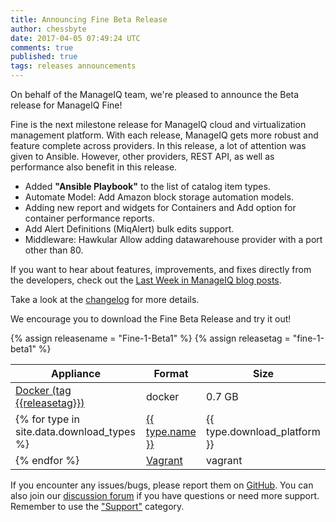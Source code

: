 ```yaml
---
title: Announcing Fine Beta Release
author: chessbyte
date: 2017-04-05 07:49:24 UTC
comments: true
published: true
tags: releases announcements
---
```


On behalf of the ManageIQ team, we're pleased to announce the Beta release for ManageIQ Fine!

Fine is the next milestone release for ManageIQ cloud and virtualization management platform. With each release, ManageIQ gets more robust and feature complete across providers. In this release, a lot of attention was given to Ansible. However, other providers, REST API, as well as performance also benefit in this release.

* Added **"Ansible Playbook"** to the list of catalog item types.
* Automate Model: Add Amazon block storage automation models.
* Adding new report and widgets for Containers and Add option for container performance reports.
* Add Alert Definitions (MiqAlert) bulk edits support.
* Middleware: Hawkular Allow adding datawarehouse provider with a port other than 80.

If you want to hear about features, improvements, and fixes directly from the developers, check out the [Last Week in ManageIQ blog posts](http://manageiq.org/blog/tags/LWIMIQ/).

Take a look at the [changelog](https://github.com/ManageIQ/manageiq/blob/fine/CHANGELOG.md/) for more details.

We encourage you to download the Fine Beta Release and try it out!

{% assign releasename = "Fine-1-Beta1" %}
{% assign releasetag = "fine-1-beta1" %}

| Appliance | Format | Size |
| --------- | ------ | ---- |
| <a href="https://hub.docker.com/r/manageiq/manageiq/" onClick="ga('send', 'event', { eventCategory: 'Appliance', eventAction: 'outbound', eventLabel: 'Docker {{releasename}}', transport: 'beacon' });">Docker (tag {{releasetag}})</a> | docker | 0.7 GB |
{% for type in site.data.download_types %} | <a href="http://releases.manageiq.org/manageiq-{{type.download_platform}}-{{releasetag}}.{{type.ext}}" onClick="ga('send', 'event', { eventCategory: 'Appliance', eventAction: 'download', eventLabel: '{{type.name}} {{releasename}}', transport: 'beacon' });">{{ type.name }}</a> | {{ type.download_platform }} | {{ type.size_pre }} |
{% endfor %} | <a href="https://atlas.hashicorp.com/manageiq/boxes/fine" onClick="ga('send', 'event', { eventCategory: 'Appliance', eventAction: 'outbound', eventLabel: 'Vagrant {{releasename}}', transport: 'beacon' });">Vagrant</a> | vagrant | 1.1 GB |


If you encounter any issues/bugs, please report them on [GitHub](https://github.com/ManageIQ/manageiq/issues). You can also join our [discussion forum](http://talk.manageiq.org/) if you have questions or need more support. Remember to use the ["Support"](http://talk.manageiq.org/c/support) category.
